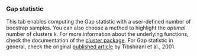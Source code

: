 ### Gap statistic

This tab enables computing the Gap statistic with a user-defined number of boostrap samples. You can also choose a method to highlight the *optimal* number of clusters k. For more information about the underlying functions, check the documentation of the [cluster package](https://cran.r-project.org/package=cluster). For Gap statistic in general, check the original [published article](https://doi.org/10.1111/1467-9868.00293) by Tibshirani et al., 2001.
